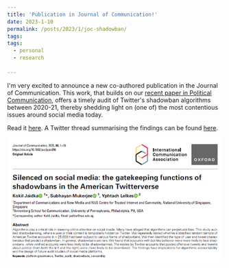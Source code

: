 ```yaml
---
title: 'Publication in Journal of Communication!'
date: 2023-1-10
permalink: /posts/2023/1/joc-shadowban/
tags:
tags:
  - personal
  - research
  
---
```


I'm very excited to announce a new co-authored publication in the Journal of Communication. This work, that builds on our [recent paper in Political Communication](https://www.subhayan.com/posts/2022/6/twitterverse-polcom-pub/), offers a timely audit of Twitter's shadowban algorithms between 2020-21, thereby shedding light on (one of) the most contentious issues around social media today. 

Read it [here](https://academic.oup.com/joc/advance-article/doi/10.1093/joc/jqac050/6967119). A Twitter thread summarising the findings can be found [here](https://twitter.com/feedkoko/status/1517160001353428992).


![joc shadowban screengrab](/assets/images/joc-shadowban.png)